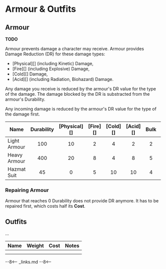 
# Armour & Outfits

## Armour

**TODO**

Armour prevents damage a character may receive. Armour provides Damage Reduction
(DR) for these damage types:

- [Physical][] (including Kinetic) Damage,
- [Fire][] (including Explosive) Damage,
- [Cold][] Damage,
- [Acid][] (including Radiation, Biohazard) Damage.

Any damage you receive is reduced by the armour's DR value for the type of the
damage. The damage blocked by the DR is substracted from the armour's
Durability.

Any incoming damage is reduced by the armour's DR value for the type of the
damage first.

| Name         | Durability | [Physical][] | [Fire][] | [Cold][] | [Acid][] | Bulk |   Cost | [RES][] |
|--------------|:----------:|:------------:|:--------:|:--------:|:--------:|:----:|-------:|:-------:|
| Light Armour |    100     |      10      |    2     |    4     |    2     |  2   |  1.000 |    0    |
| Heavy Armour |    400     |      20      |    8     |    4     |    8     |  5   | 10.000 |    3    |
| Hazmat Suit  |     45     |      0       |    5     |    10    |    10    |  4   |  2.500 |    2    |

### Repairing Armour

Armour that reaches 0 Durability does not provide DR anymore. It has to be
repaired first, which costs half its **Cost**.

## Outfits

...

| Name | Weight | Cost | Notes |
|------|-------:|-----:|-------|
|      |        |      |       |
|      |        |      |       |

--8<--
_links.md
--8<--

